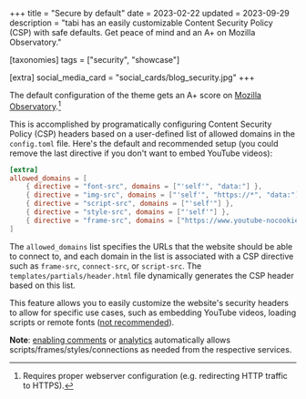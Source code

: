 +++
title = "Secure by default"
date = 2023-02-22
updated = 2023-09-29
description = "tabi has an easily customizable Content Security Policy (CSP) with safe defaults. Get peace of mind and an A+ on Mozilla Observatory."

[taxonomies]
tags = ["security", "showcase"]

[extra]
social_media_card = "social_cards/blog_security.jpg"
+++

The default configuration of the theme gets an A+ score on [Mozilla Observatory](https://observatory.mozilla.org).[^1]

This is accomplished by programatically configuring Content Security Policy (CSP) headers based on a user-defined list of allowed domains in the `config.toml` file. Here's the default and recommended setup (you could remove the last directive if you don't want to embed YouTube videos):

```toml
[extra]
allowed_domains = [
    { directive = "font-src", domains = ["'self'", "data:"] },
    { directive = "img-src", domains = ["'self'", "https://*", "data:"] },
    { directive = "script-src", domains = ["'self'"] },
    { directive = "style-src", domains = ["'self'"] },
    { directive = "frame-src", domains = ["https://www.youtube-nocookie.com"] },
]
```

The `allowed_domains` list specifies the URLs that the website should be able to connect to, and each domain in the list is associated with a CSP directive such as `frame-src`, `connect-src`, or `script-src`. The `templates/partials/header.html` file dynamically generates the CSP header based on this list.

This feature allows you to easily customize the website's security headers to allow for specific use cases, such as embedding YouTube videos, loading scripts or remote fonts ([not recommended](https://www.albertovarela.net/blog/2022/11/stop-using-google-fonts/)).

**Note**: [enabling comments](@/blog/comments/index.md) or [analytics](@/blog/mastering-tabi-settings/index.md#analytics) automatically allows scripts/frames/styles/connections as needed from the respective services.

[^1]: Requires proper webserver configuration (e.g. redirecting HTTP traffic to HTTPS).
